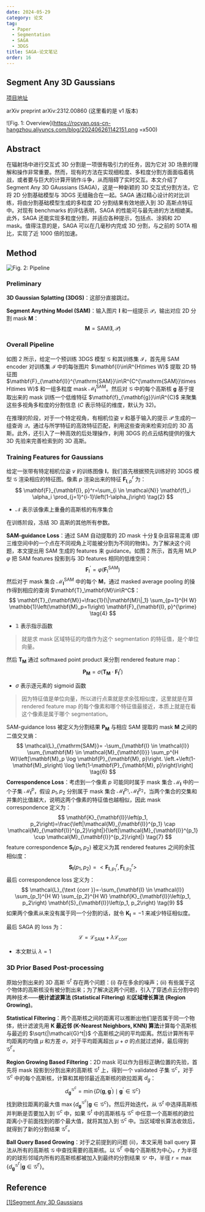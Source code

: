 ```yaml
---
date: 2024-05-29
category: 论文
tag:
  - Paper
  - Segmentation
  - SAGA
  - 3DGS
title: SAGA-论文笔记
order: 16
---
```


## Segment Any 3D Gaussians

[项目地址](https://jumpat.github.io/SAGA/)

arXiv preprint arXiv:2312.00860 (这里看的是 v1 版本)

![Fig. 1: Overview](https://rocyan.oss-cn-hangzhou.aliyuncs.com/blog/202406261142151.png =x500)

## Abstract

在辐射场中进行交互式 3D 分割是一项很有吸引力的任务，因为它对 3D 场景的理解和操作非常重要。然而，现有的方法在实现细粒度、多粒度分割方面面临着挑战，或者要与巨大的计算开销作斗争，从而阻碍了实时交互。本文介绍了 Segment Any 3D GAussians (SAGA)，这是一种新颖的 3D 交互式分割方法，它将 2D 分割基础模型与 3DGS 无缝融合在一起。SAGA 通过精心设计的对比训练，将由分割基础模型生成的多粒度 2D 分割结果有效地嵌入到 3D 高斯点特征中。对现有 benchmarks 的评估表明，SAGA 的性能可与最先进的方法相媲美。此外，SAGA 还能实现多粒度分割，并适应各种提示，包括点、涂鸦和 2D mask。值得注意的是，SAGA 可以在几毫秒内完成 3D 分割，与之前的 SOTA 相比，实现了近 1000 倍的加速。

## Method

![Fig. 2: Pipeline](https://rocyan.oss-cn-hangzhou.aliyuncs.com/blog/202406261143185.png)

### Preliminary

**3D Gaussian Splatting (3DGS)**：这部分直接跳过。

**Segment Anything Model (SAM)**：输入图片 $\mathbf{I}$ 和一组提示 $\mathcal{P}$，输出对应 2D 分割 mask $\mathbf{M}$：
$$
\mathbf{M}=\mathrm{SAM}(\mathbf{I},\mathcal{P})
\tag{1}
$$

### Overall Pipeline

如图 2 所示，给定一个预训练 3DGS 模型 $\mathcal{G}$ 和其训练集 $\mathcal{I}$，首先用 SAM encoder 对训练集 $\mathcal{I}$ 中的每张图片 $\mathbf{I}\in\R^{H\times W}$ 提取 2D 特征图 $\mathbf{F}_{\mathbf{I}}^{\mathrm{SAM}}\in\R^{C^{\mathrm{SAM}}\times H\times W}$ 和一组多粒度 mask $\mathcal{M}^{\mathrm{SAM}}_{\mathbf{I}}$。然后对 $\mathcal{G}$ 中的每个高斯核 $\mathbf{g}$ 基于提取出来的 mask 训练一个低维特征 $\mathbf{f}_{\mathbf{g}}\in\R^{C}$ 来聚集这些多视角多粒度的分割信息 ($C$ 表示特征的维度，默认为 32)。

在推理的阶段，对于一个特定视角，有相机位姿 $v$ 和基于输入的提示 $\mathcal{P}$ 生成的一组查询 $\mathcal{Q}$。通过与所学特征的高效特征匹配，利用这些查询来检索对应的 3D 高斯。此外，还引入了一种高效的后处理操作，利用 3DGS 的点云结构提供的强大 3D 先验来完善检索到的 3D 高斯。

### Training Features for Gaussians

给定一张带有特定相机位姿 $v$ 的训练图像 $\mathbf{I}$，我们首先根据预先训练好的 3DGS 模型 $\mathcal{G}$ 渲染相应的特征图。像素 $p$ 渲染出来的特征 $\mathbf{F}^r_{\mathbf{I},p}$ 为：
$$
\mathbf{F}_{\mathbf{I}, p}^r=\sum_{i \in \mathcal{N}} \mathbf{f}_i \alpha_i \prod_{j=1}^{i-1}\left(1-\alpha_j\right)
\tag{2}
$$

- $\mathcal{N}$ 表示该像素上重叠的高斯核的有序集合

在训练阶段，冻结 3D 高斯的其他所有参数。

**SAM-guidance Loss**：通过 SAM 自动提取的 2D mask 十分复杂且容易混淆 (即三维空间中的一个点在不同视角上可能被分割为不同的物体)。为了解决这个问题，本文提出用 SAM 生成的 features 来 guidance。如图 2 所示，首先用 MLP $\varphi$ 把 SAM features 投影到与 3D features 相同的低维空间：
$$
\mathbf{F}_{\mathrm{I}}^{\prime}=\varphi\left(\mathbf{F}_{\mathrm{I}}^{\mathrm{SAM}}\right) 
\tag{3}
$$
然后对于 mask 集合 $\mathcal{M}^{\mathrm{SAM}}_{\mathbf{I}}$ 中的每个 $\mathbf{M}$，通过 masked average pooling 的操作得到相应的查询 $\mathbf{T}_\mathbf{M}\in\R^C$：
$$
\mathbf{T}_{\mathbf{M}}=\frac{1}{\|\mathbf{M}\|_1} \sum_{p=1}^{H W} \mathbb{1}\left(\mathbf{M}_p=1\right) \mathbf{F}_{\mathbf{I}, p}^{\prime}
\tag{4}
$$

- $\mathbb{1}$​ 表示指示函数

> 就是求 mask 区域特征的均值作为这个 segmentation 的特征值，是个单位向量。

然后 $\mathbf{T}_\mathbf{M}$ 通过 softmaxed point product 来分割 rendered feature map：
$$
\mathbf{P}_\mathbf{M}=\sigma(\mathbf{T}_\mathbf{M}\cdot\mathbf{F}_\mathbf{I}^r)
\tag{5}
$$

- $\sigma$​ 表示逐元素的 sigmoid 函数

> 因为特征值是单位向量，所以进行点乘就是求余弦相似度，这里就是在算 rendered feature map 的每个像素和哪个特征值最接近，本质上就是在看这个像素是属于哪个 segmentation。

SAM-guidance loss 被定义为分割结果 $\mathbf{P}_\mathbf{M}$ 与相应 SAM 提取的 mask $\mathbf{M}$ 之间的二值交叉熵：
$$
\mathcal{L}_{\mathrm{SAM}}=  -\sum_{\mathbf{I} \in \mathcal{I}} \sum_{\mathbf{M} \in \mathcal{M}_{\mathbf{I}}} \sum_p^{H W}\left[\mathbf{M}_p \log \mathbf{P}_{\mathbf{M}, p}\right. 
 \left.+\left(1-\mathbf{M}_p\right) \log \left(1-\mathbf{P}_{\mathbf{M}, p}\right)\right]
\tag{6}
$$
**Correspondence Loss**：考虑到一个像素 $p$ 可能同时属于 mask 集合 $\mathcal{M}_{\mathbf{I}}$ 中的一个子集 $\mathcal{M}_{\mathbf{I}}^{p}$，假设 $p_1,p_2$ 分别属于 mask 集合 $\mathcal{M}_{\mathbf{I}}^{p_1},\mathcal{M}_{\mathbf{I}}^{p_2}$，当两个集合的交集和并集的比值越大，说明这两个像素的特征值也越相似，因此 mask correspondence 定义为：
$$
\mathbf{K}_{\mathbf{I}}\left(p_1, p_2\right)=\frac{\left|\mathcal{M}_{\mathbf{I}}^{p_1} \cap \mathcal{M}_{\mathbf{I}}^{p_2}\right|}{\left|\mathcal{M}_{\mathbf{I}}^{p_1} \cup \mathcal{M}_{\mathbf{I}}^{p_2}\right|} 
\tag{7}
$$
feature correspondence $\mathbf{S}_{\mathbf{I}}(p_1,p_2)$ 被定义为其 rendered features 之间的余弦相似度：
$$
\mathbf{S}_{\mathbf{I}}(p_1,p_2)=<\mathbf{F}_{\mathbf{I},p_1}^r,\mathbf{F}_{\mathbf{I},p_2}^r>
\tag{8}
$$
最后 correspondence loss 定义为：
$$
\mathcal{L}_{\text {corr }}=-\sum_{\mathbf{I} \in \mathcal{I}} \sum_{p_1}^{H W} \sum_{p_2}^{H W} \mathbf{K}_{\mathbf{I}}\left(p_1, p_2\right) \mathbf{S}_{\mathbf{I}}\left(p_1, p_2\right)
\tag{9}
$$
如果两个像素从来没有属于同一个分割的话，就令 $\mathbf{K}_\mathbf{I}=-1$ 来减少特征相似度。

最后 SAGA 的 loss 为：
$$
\mathcal{L}=\mathcal{L}_{\mathrm{SAM}}+\lambda\mathcal{L}_{\mathrm{corr}}
\tag{10}
$$

- 本文默认 $\lambda=1$​

### 3D Prior Based Post-processing

原始分割出来的 3D 高斯 $\mathcal{G}^t$​ 存在两个问题：(i) 存在多余的噪声；(ii) 有些属于这个物体的高斯核没有被分割出来；为了解决这两个问题，引入了穿透点云分割中的两种技术——**统计滤波算法 (Statistical Filtering)** 和**区域增长算法 (Region Growing)**。

**Statistical Filtering**：两个高斯核之间的距离可以推断出他们是否属于同一个物体，统计滤波先用 **K 最近邻 (K-Nearest Neighbors, KNN) 算法**计算每个高斯核与最近的 $\sqrt{|\mathcal{G}^t|}$ 个高斯核之间的平均距离。然后计算所有平均距离的均值 $\mu$ 和方差 $\sigma$，对于平均距离超出 $\mu+\sigma$ 的点就过滤掉，最后得到 $\mathcal{G}^{t'}$。

**Region Growing Based Filtering**：2D mask 可以作为目标正确位置的先验，首先将 mask 投影到分割出来的高斯核 $\mathcal{G}^t$ 上，得到一个 validated 子集 $\mathcal{G}^c$，对于 $\mathcal{G}^c$ 中的每个高斯核，计算和其相邻最近高斯核的欧拉距离 $d_g$​：
$$
d_{\mathbf{g}}^{\mathcal{G}^c}=\min \left\{D\left(\mathbf{g}, \mathbf{g}^{\prime}\right) \mid \mathbf{g}^{\prime} \in \mathcal{G}^c\right\}
\tag{11}
$$
找到欧拉距离的最大值 $\max\{d_{\mathbf{g}}^{\mathcal{G}^c}|\mathbf{g}\in\mathcal{G}^c\}$。然后开始迭代，从 $\mathcal{G}^t$ 中选择高斯核并判断是否要加入到 $\mathcal{G}^c$ 中，如果 $\mathcal{G}^t$ 中的高斯核与 $\mathcal{G}^c$ 中任意一个高斯核的欧拉距离小于前面找到的那个最大值，就将其加入到 $\mathcal{G}^c$ 中。当区域增长算法收敛后，就得到了新的分割结果 $\mathcal{G}^{t'}$​。

**Ball Query Based Growing**：对于之前提到的问题 (ii)，本文采用 ball query 算法从所有的高斯核 $\mathcal{G}$ 中查找需要的高斯核。以 $\mathcal{G}^{t'}$ 中每个高斯核为中心，$r$ 为半径的的球形邻域内所有的高斯核都被加入到最终的分割结果 $\mathcal{G^s}$ 中，半径 $r=\max\{d_{\mathbf{g}}^{\mathcal{G}^{t'}}|\mathbf{g}\in\mathcal{G}^{t'}\}$。

## Reference

[[1]Segment Any 3D Gaussians](https://arxiv.org/abs/2312.00860v1)